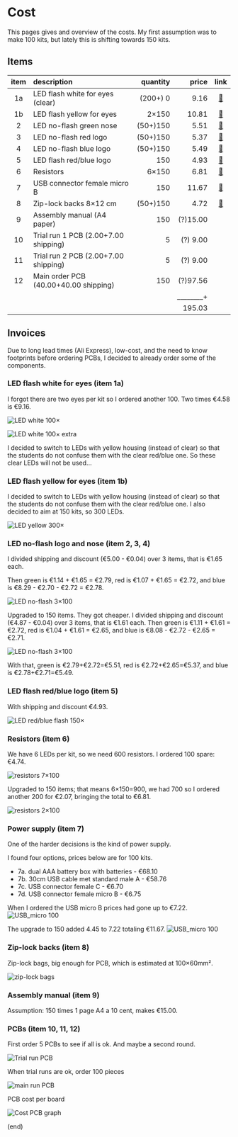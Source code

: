 # Cost

This pages gives and overview of the costs.
My first assumption was to make 100 kits, but lately this is shifting towards 150 kits.


## Items

|item| description                          | quantity |   price |                                                      link |
|:--:|:-------------------------------------|---------:|--------:|:---------------------------------------------------------:|
|  1a| LED flash white for eyes (clear)     | (200+) 0 |    9.16 |[🔗](https://www.aliexpress.com/item/1005003630965480.html)|
|  1b| LED flash yellow for eyes            |    2×150 |   10.81 |[🔗](https://www.aliexpress.com/item/1005003630965480.html)|
|  2 | LED no-flash green nose              | (50+)150 |    5.51 |[🔗](https://www.aliexpress.com/item/1005005071977501.html)|
|  3 | LED no-flash red logo                | (50+)150 |    5.37 |[🔗](https://www.aliexpress.com/item/1005005071977501.html)|
|  4 | LED no-flash blue logo               | (50+)150 |    5.49 |[🔗](https://www.aliexpress.com/item/1005005071977501.html)|
|  5 | LED flash red/blue logo              |      150 |    4.93 |[🔗](https://www.aliexpress.com/item/1005003797732300.html)|
|  6 | Resistors                            |    6×150 |    6.81 |[🔗](https://www.aliexpress.com/item/1005002091320103.html)|
|  7 | USB connector female micro B         |      150 |   11.67 |[🔗](https://www.aliexpress.com/item/1005003803598713.html)|
|  8 | Zip-lock backs 8×12 cm               | (50+)150 |    4.72 |[🔗](https://www.aliexpress.com/item/1005005297741601.html)|
|  9 | Assembly manual (A4 paper)           |      150 |(?)15.00 |                                                           |
| 10 | Trial run 1 PCB (2.00+7.00 shipping) |        5 |(?) 9.00 |                                                           |
| 11 | Trial run 2 PCB (2.00+7.00 shipping) |        5 |(?) 9.00 |                                                           |
| 12 | Main order PCB (40.00+40.00 shipping)|      150 |(?)97.56 |                                                           |
|    |                                      |          |________+|                                                           |
|    |                                      |          |  195.03 |                                                           |


## Invoices

Due to long lead times (Ali Express), low-cost, and the need to know footprints
before ordering PCBs, I decided to already order some of the components.



### LED flash white for eyes (item 1a)

I forgot there are two eyes per kit so I ordered another 100.
Two times €4.58 is €9.16.

![LED white 100×](cost-led-white-100.png)

![LED white 100× extra](cost-led-white-100extra.png)

I decided to switch to LEDs with yellow housing (instead of clear) so that the students do not confuse them with the clear red/blue one.
So these clear LEDs will not be used...




### LED flash yellow for eyes (item 1b)

I decided to switch to LEDs with yellow housing (instead of clear) so that the students do not confuse them with the clear red/blue one.
I also decided to aim at 150 kits, so 300 LEDs.

![LED yellow 300×](cost2-led-yellow-300.png)




### LED no-flash logo and nose (item 2, 3, 4)

I divided shipping and discount (€5.00 - €0.04) over 3 items, that is €1.65 each.

Then green is €1.14 + €1.65 = €2.79, red is €1.07 + €1.65 = €2.72, 
and blue is €8.29 - €2.70 - €2.72 = €2.78.

![LED no-flash 3×100](cost-led-red-100-blue-100-green-100.png)



Upgraded to 150 items. They got cheaper.
I divided shipping and discount (€4.87 - €0.04) over 3 items, that is €1.61 each.
Then green is €1.11 + €1.61 = €2.72, red is €1.04 + €1.61 = €2.65, 
and blue is €8.08 - €2.72 - €2.65 = €2.71.


![LED no-flash 3×100](cost3-led-red-100-blue-100-green-100.png)


With that, green is €2.79+€2.72=€5.51, red is €2.72+€2.65=€5.37, and blue is €2.78+€2.71=€5.49.




### LED flash red/blue logo (item 5)

With shipping and discount €4.93.

![LED red/blue flash 150×](cost-led-redblue-150.png)




### Resistors (item 6)

We have 6 LEDs per kit, so we need 600 resistors. I ordered 100 spare: €4.74.

![resistors 7×100](cost-R220-700.png)


Upgraded to 150 items; that means 6×150=900, we had 700 so I ordered another 200 for €2.07, bringing the total to €6.81.

![resistors 2×100](cost3-R220-200.png)




### Power supply (item 7)

One of the harder decisions is the kind of power supply.

I found four options, prices below are for 100 kits.

 - 7a. dual AAA battery box with batteries - €68.10
 - 7b. 30cm USB cable met standard male A - €58.76
 - 7c. USB connector female C - €6.70
 - 7d. USB connector female micro B  - €6.75

When I ordered the USB micro B prices had gone up to €7.22.
![USB_micro 100](cost2-usbmicro-100.png)


The upgrade to 150 added 4.45 to 7.22 totaling €11.67.
![USB_micro 100](cost3-usbmicro-50.png)




### Zip-lock backs (item 8)

Zip-lock bags, big enough for PCB, which is estimated at 100×60mm².

![zip-lock bags](cost2-ziplock-200.png)




### Assembly manual (item 9)

Assumption: 150 times 1 page A4 a 10 cent, makes €15.00.




### PCBs (item 10, 11, 12)

First order 5 PCBs to see if all is ok. And maybe a second round.

![Trial run PCB](cost-pcb-5.png)


When trial runs are ok, order 100 pieces

![main run PCB](cost-pcb-100.png)


PCB cost per board

![Cost PCB graph](cost-pcb-graph.png)

(end)
 